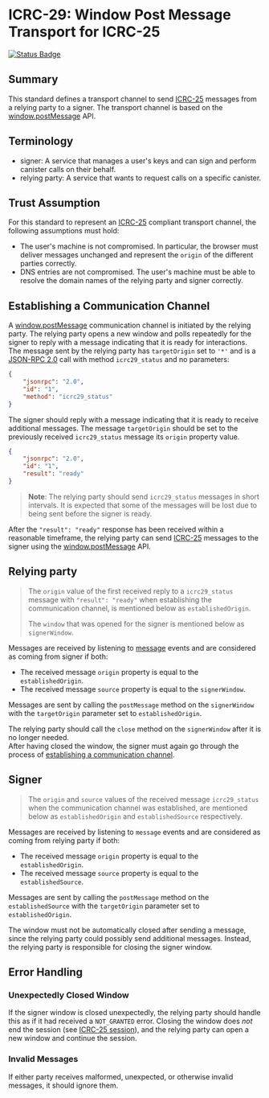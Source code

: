 # ICRC-29: Window Post Message Transport for ICRC-25

[![Status Badge](https://img.shields.io/badge/STATUS-WG_APPROVED-purple.svg)](https://github.com/orgs/dfinity/projects/31)

## Summary

This standard defines a transport channel to send [ICRC-25](https://github.com/dfinity/wg-identity-authentication/blob/main/topics/icrc_25_signer_interaction_standard.md) messages from a relying party to a signer. The transport channel is based on the [window.postMessage](https://developer.mozilla.org/en-US/docs/Web/API/Window/postMessage) API.

## Terminology

* signer: A service that manages a user's keys and can sign and perform canister calls on their behalf.
* relying party: A service that wants to request calls on a specific canister.

## Trust Assumption
For this standard to represent an [ICRC-25](https://github.com/dfinity/wg-identity-authentication/blob/main/topics/icrc_25_signer_interaction_standard.md) compliant transport channel, the following assumptions must hold:
* The user's machine is not compromised. In particular, the browser must deliver messages unchanged and represent the `origin` of the different parties correctly.
* DNS entries are not compromised. The user's machine must be able to resolve the domain names of the relying party and signer correctly.

## Establishing a Communication Channel

A [window.postMessage](https://developer.mozilla.org/en-US/docs/Web/API/Window/postMessage) communication channel is initiated by the relying party. The relying party opens a new window and polls repeatedly for the signer to reply with a message indicating that it is ready for interactions.
The message sent by the relying party has `targetOrigin` set to `'*'` and is a [JSON-RPC 2.0](https://www.jsonrpc.org/specification) call with method `icrc29_status` and no parameters:

```json
{
    "jsonrpc": "2.0",
    "id": "1",
    "method": "icrc29_status"
}
```

The signer should reply with a message indicating that it is ready to receive additional messages.
The message `targetOrigin` should be set to the previously received `icrc29_status` message its `origin` property value.

```json
{
    "jsonrpc": "2.0",
    "id": "1",
    "result": "ready"
}
```

> **Note**: The relying party should send `icrc29_status` messages in short intervals. It is expected that some of the messages will be lost due to being sent before the signer is ready.

After the `"result": "ready"` response has been received within a reasonable timeframe, the relying party can send [ICRC-25](https://github.com/dfinity/wg-identity-authentication/blob/main/topics/icrc_25_signer_interaction_standard.md) messages to the signer
using the [window.postMessage](https://developer.mozilla.org/en-US/docs/Web/API/Window/postMessage) API.

## Relying party

> The `origin` value of the first received reply to a `icrc29_status` message with `"result": "ready"` when establishing the communication channel, is mentioned below as `establishedOrigin`.
>
> The `window` that was opened for the signer is mentioned below as `signerWindow`.

Messages are received by listening to [message](https://developer.mozilla.org/en-US/docs/Web/API/Window/message_event) events and are considered as coming from signer if both:
- The received message `origin` property is equal to the `establishedOrigin`.
- The received message `source` property is equal to the `signerWindow`.

Messages are sent by calling the `postMessage` method on the `signerWindow` with the `targetOrigin` parameter set to `establishedOrigin`.

The relying party should call the `close` method on the `signerWindow` after it is no longer needed.  
After having closed the window, the signer must again go through the process of [establishing a communication channel](#establishing-a-communication-channel).

## Signer

> The `origin` and `source` values of the received message `icrc29_status` when the communication channel was established, are mentioned below as `establishedOrigin` and `establishedSource` respectively.

Messages are received by listening to `message` events and are considered as coming from relying party if both:
- The received message `origin` property is equal to the `establishedOrigin`.
- The received message `source` property is equal to the `establishedSource`.

Messages are sent by calling the `postMessage` method on the `establishedSource` with the `targetOrigin` parameter set to `establishedOrigin`.

The window must not be automatically closed after sending a message, since the relying party could possibly send additional messages. 
Instead, the relying party is responsible for closing the signer window.

## Error Handling

### Unexpectedly Closed Window

If the signer window is closed unexpectedly, the relying party should handle this as if it had received a `NOT_GRANTED` error.
Closing the window does _not_ end the session (see  [ICRC-25 session](https://github.com/dfinity/wg-identity-authentication/blob/main/topics/icrc_25_signer_interaction_standard.md#sessions)), and the relying party can open a new window and continue the session.

### Invalid Messages

If either party receives malformed, unexpected, or otherwise invalid messages, it should ignore them.
